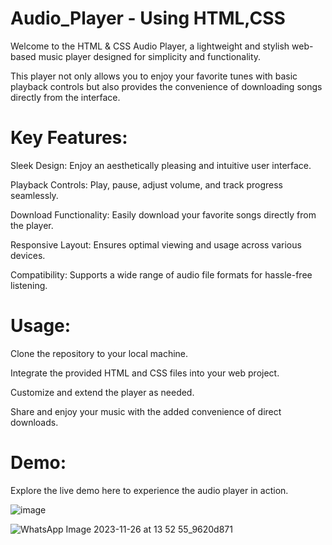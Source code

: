# Audio_Player - Using HTML,CSS
Welcome to the HTML & CSS Audio Player, a lightweight and stylish web-based music player designed for simplicity and functionality. 

This player not only allows you to enjoy your favorite tunes with basic playback controls but also provides the convenience of downloading songs directly from the interface.

# Key Features:

Sleek Design: Enjoy an aesthetically pleasing and intuitive user interface.

Playback Controls: Play, pause, adjust volume, and track progress seamlessly.

Download Functionality: Easily download your favorite songs directly from the player.

Responsive Layout: Ensures optimal viewing and usage across various devices.

Compatibility: Supports a wide range of audio file formats for hassle-free listening.


# Usage:

Clone the repository to your local machine.

Integrate the provided HTML and CSS files into your web project.

Customize and extend the player as needed.

Share and enjoy your music with the added convenience of direct downloads.

# Demo:
Explore the live demo here to experience the audio player in action.

![image](https://github.com/ShaikSameehaTabassum/Audio_Player-Using-HTML-CSS/assets/83460032/87f7209e-9573-4b38-adf1-a31415196eb7)

![WhatsApp Image 2023-11-26 at 13 52 55_9620d871](https://github.com/ShaikSameehaTabassum/Audio_Player-Using-HTML-CSS/assets/83460032/ad3826dc-6092-478f-8e28-c8b54ac69781)


